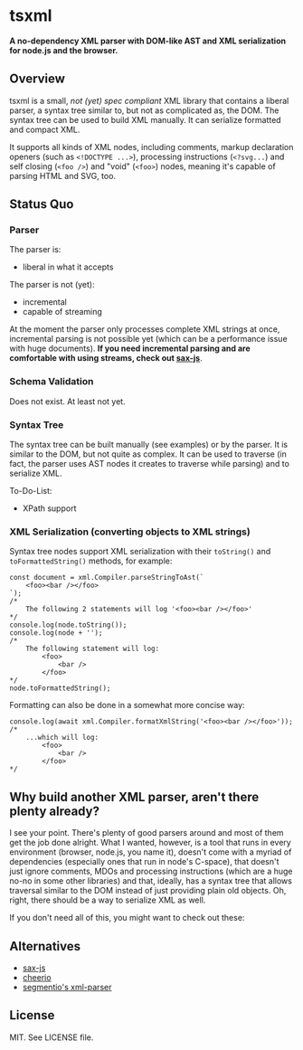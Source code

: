 # tsxml

**A no-dependency XML parser with DOM-like AST and XML serialization for node.js and the browser.**

## Overview

tsxml is a small, *not (yet) spec compliant* XML library that contains a liberal parser, a syntax tree similar to, but not as complicated as, the DOM. The syntax tree can be used to build XML manually. It can serialize formatted and compact XML.

It supports all kinds of XML nodes, including comments, markup declaration openers (such as `<!DOCTYPE ...>`), processing instructions (`<?svg...`) and self closing (`<foo />`) and "void" (`<foo>`) nodes, meaning it's capable of parsing HTML and SVG, too.

## Status Quo

### Parser
The parser is:
- liberal in what it accepts

The parser is not (yet):
- incremental
- capable of streaming

At the moment the parser only processes complete XML strings at once, incremental parsing is not possible yet (which can be a performance issue with huge documents). **If you need incremental parsing and are comfortable with using streams, check out [sax-js](https://github.com/isaacs/sax-js)**.

### Schema Validation
Does not exist. At least not yet.

### Syntax Tree
The syntax tree can be built manually (see examples) or by the parser. It is similar to the DOM, but not quite as complex. It can be used to traverse (in fact, the parser uses AST nodes it creates to traverse while parsing) and to serialize XML.

To-Do-List:
- XPath support


### XML Serialization (converting objects to XML strings)
Syntax tree nodes support XML serialization with their `toString()` and `toFormattedString()` methods, for example:

	const document = xml.Compiler.parseStringToAst(`
		<foo><bar /></foo>
	`);
	/*
		The following 2 statements will log '<foo><bar /></foo>' 
	*/
	console.log(node.toString());
	console.log(node + '');
	/*
		The following statement will log:
			<foo>
				<bar />
			</foo> 
	*/
	node.toFormattedString();

Formatting can also be done in a somewhat more concise way:

	console.log(await xml.Compiler.formatXmlString('<foo><bar /></foo>'));
	/*
		...which will log:
			<foo>
				<bar />
			</foo> 
	*/

 

## Why build another XML parser, aren't there plenty already?
I see your point. There's plenty of good parsers around and most of them get the job done alright. What I wanted, however, is a tool that runs in every environment (browser, node.js, you name it), doesn't come with a myriad of dependencies (especially ones that run in node's C-space), that doesn't just ignore comments, MDOs and processing instructions (which are a huge no-no in some other libraries) and that, ideally, has a syntax tree that allows traversal similar to the DOM instead of just providing plain old objects. Oh, right, there should be a way to serialize XML as well.

If you don't need all of this, you might want to check out these:

## Alternatives
- [sax-js](https://github.com/isaacs/sax-js)
- [cheerio](https://github.com/cheeriojs/cheerio)
- [segmentio's xml-parser](https://github.com/segmentio/xml-parser)


## License
MIT. See LICENSE file.